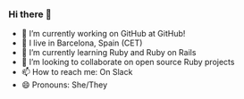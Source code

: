 ### Hi there 👋

- 🔭 I’m currently working on GitHub at GitHub!
- 📍 I live in Barcelona, Spain (CET)
- 🌱 I’m currently learning Ruby and Ruby on Rails
- 👯 I’m looking to collaborate on open source Ruby projects
- 📫 How to reach me: On Slack
- 😄 Pronouns: She/They

